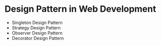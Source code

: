
# Design Pattern in Web Development

- Singleton Design Pattern
- Strategy Design Pattern
- Observer Design Pattern
- Decorator Design Pattern
